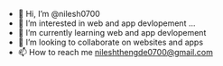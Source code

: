 - 👋 Hi, I’m @nilesh0700
- 👀 I’m interested in web and app devlopement ...
- 🌱 I’m currently learning web and app devlopement
- 💞️ I’m looking to collaborate on websites and apps
- 📫 How to reach me nileshthengde0700@gmail.com

<!---
nilesh0700/nilesh0700 is a ✨ special ✨ repository because its `README.md` (this file) appears on your GitHub profile.
You can click the Preview link to take a look at your changes.
--->
